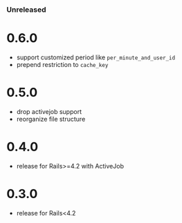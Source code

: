 ### Unreleased

# 0.6.0

* support customized period like `per_minute_and_user_id`
* prepend restriction to `cache_key`

# 0.5.0

* drop activejob support
* reorganize file structure

# 0.4.0
* release for Rails>=4.2 with ActiveJob

# 0.3.0
* release for Rails<4.2
